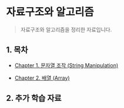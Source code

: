 # 자료구조와 알고리즘
> 자료구조와 알고리즘을 정리한 자료입니다.

## 1. 목차

* [Chapter 1. 문자열 조작 (String Manipulation)](./Chapter1/Chapter1.md)

* [Chapter 2. 배열 (Array)](./Chapter2/Chapter2.md)

## 2. 추가 학습 자료
